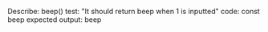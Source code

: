 Describe: beep()
test: "It should return beep when 1 is inputted"
code: const beep
expected output: beep
